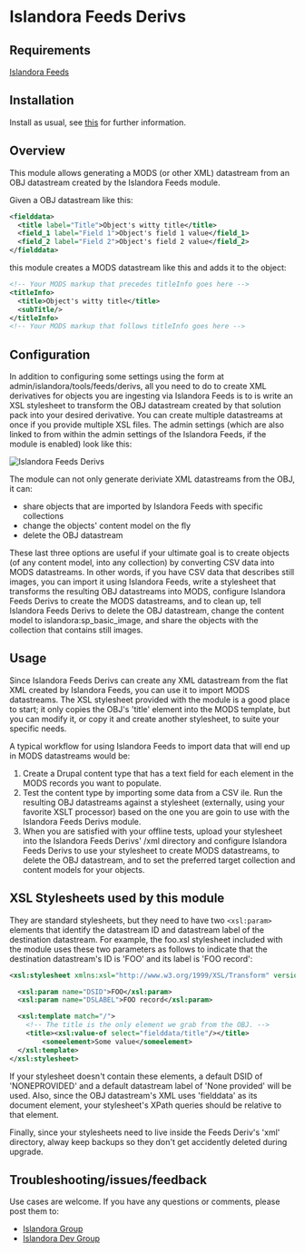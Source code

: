 # Islandora Feeds Derivs

## Requirements

[Islandora Feeds](https://github.com/mjordan/islandora_feeds)

## Installation

Install as usual, see [this](https://drupal.org/documentation/install/modules-themes/modules-7) for further information.

## Overview

This module allows generating a MODS (or other XML) datastream from an OBJ datastream created by the Islandora Feeds module.

Given a OBJ datastream like this:

```xml
<fielddata>
  <title label="Title">Object's witty title</title>
  <field_1 label="Field 1">Object's field 1 value</field_1>
  <field_2 label="Field 2">Object's field 2 value</field_2>
</fielddata>
```
this module creates a MODS datastream like this and adds it to the object:

```xml
<!-- Your MODS markup that precedes titleInfo goes here -->
<titleInfo>
  <title>Object's witty title</title>
  <subTitle/>
</titleInfo>
<!-- Your MODS markup that follows titleInfo goes here -->
```

## Configuration

In addition to configuring some settings using the form at admin/islandora/tools/feeds/derivs, all you need to do to create XML derivatives for objects you are ingesting via Islandora Feeds is to is write an XSL stylesheet to transform the OBJ datastream created by that solution pack into your desired derivative. You can create multiple datastreams at once if you provide multiple XSL files. The admin settings (which are also linked to from within the admin settings of the Islandora Feeds, if the module is enabled) look like this:

![Islandora Feeds Derivs](https://dl.dropboxusercontent.com/u/1015702/linked_to/islandora_feeds_derivs_admin.png)

The module can not only generate deriviate XML datastreams from the OBJ, it can:

* share objects that are imported by Islandora Feeds with specific collections
* change the objects' content model on the fly
* delete the OBJ datastream

These last three options are useful if your ultimate goal is to create objects (of any content model, into any  collection) by converting CSV data into MODS datastreams. In other words, if you have CSV data that describes still images, you can import it using Islandora Feeds, write a stylesheet that transforms the resulting OBJ datastreams into MODS, configure Islandora Feeds Derivs to create the MODS datastreams, and to clean up, tell Islandora Feeds Derivs to delete the OBJ datastream, change the content model to islandora:sp_basic_image, and share the objects with the collection that contains still images.

## Usage

Since Islandora Feeds Derivs can create any XML datastream from the flat XML created by Islandora Feeds, you can use it to import MODS datastreams. The XSL stylesheet provided with the module is a good place to start; it only copies the OBJ's 'title' element into the MODS template, but you can modify it, or copy it and create another stylesheet, to suite your specific needs.

A typical workflow for using Islandora Feeds to import data that will end up in MODS datastreams would be:

1. Create a Drupal content type that has a text field for each element in the MODS records you want to populate.
2. Test the content type by importing some data from a CSV ile. Run the resulting OBJ datastreams against a stylesheet (externally, using your favorite XSLT processor) based on the one you are goin to use with the Islandora Feeds Derivs module.
3. When you are satisfied with your offline tests, upload your stylesheet into the Islandora Feeds Derivs' /xml directory and configure Islandora Feeds Derivs to use your stylesheet to create MODS datastreams, to delete the OBJ datastream, and to set the preferred target collection and content models for your objects.

## XSL Stylesheets used by this module

They are standard stylesheets, but they need to have two `<xsl:param>` elements that identify the datastream ID and datastream label of the destination datastream. For example, the foo.xsl stylesheet included with the module uses these two parameters as follows to indicate that the destination datastream's ID is 'FOO' and its label is 'FOO record':

``` xml
<xsl:stylesheet xmlns:xsl="http://www.w3.org/1999/XSL/Transform" version="1.0">

  <xsl:param name="DSID">FOO</xsl:param>
  <xsl:param name="DSLABEL">FOO record</xsl:param>

  <xsl:template match="/">
	<!-- The title is the only element we grab from the OBJ. -->
	<title><xsl:value-of select="fielddata/title"/></title>
        <someelement>Some value</someelement>
  </xsl:template>
</xsl:stylesheet>
```
If your stylesheet doesn't contain these elements, a default DSID of 'NONEPROVIDED' and a default datastream label of 'None provided' will be used. Also, since the OBJ datastream's XML uses 'fielddata' as its document element, your stylesheet's XPath queries should be relative to that element.

Finally, since your stylesheets need to live inside the Feeds Deriv's 'xml' directory, alway keep backups so they don't get accidently deleted during upgrade.

## Troubleshooting/issues/feedback

Use cases are welcome. If you have any questions or comments, please post them to:

* [Islandora Group](https://groups.google.com/forum/?hl=en&fromgroups#!forum/islandora)
* [Islandora Dev Group](https://groups.google.com/forum/?hl=en&fromgroups#!forum/islandora-dev)

